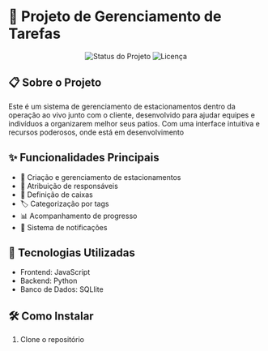 # 🎯 Projeto de Gerenciamento de Tarefas

<div align="center">

![Status do Projeto](https://img.shields.io/badge/Status-Em%20Desenvolvimento-green)
![Licença](https://img.shields.io/badge/license-MIT-blue)

</div>

## 📋 Sobre o Projeto

Este é um sistema de gerenciamento de estacionamentos dentro da operação ao vivo junto com o cliente, desenvolvido para ajudar equipes e indivíduos a organizarem melhor seus patios. Com uma interface intuitiva e recursos poderosos, onde está em desenvolvimento
## ✨ Funcionalidades Principais

- 📝 Criação e gerenciamento de estacionamentos
- 👥 Atribuição de responsáveis
- 📅 Definição de caixas
- 🏷️ Categorização por tags
- 📊 Acompanhamento de progresso
- 🔔 Sistema de notificações

## 🚀 Tecnologias Utilizadas

- Frontend: JavaScript
- Backend: Python
- Banco de Dados: SQLlite

## 🛠️ Como Instalar

1. Clone o repositório
